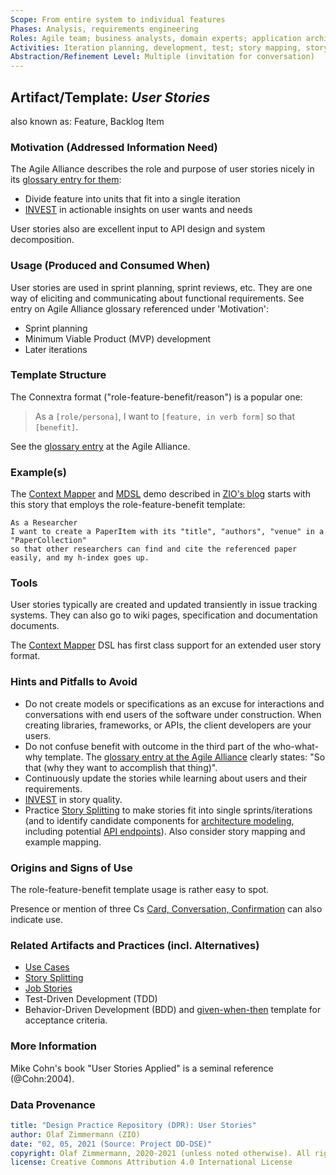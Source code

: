 ```yaml
---
Scope: From entire system to individual features
Phases: Analysis, requirements engineering
Roles: Agile team; business analysts, domain experts; application architects
Activities: Iteration planning, development, test; story mapping, story splitting 
Abstraction/Refinement Level: Multiple (invitation for conversation)
---
```



Artifact/Template: *User Stories*
---------------------------------
also known as: Feature, Backlog Item

<!--
> *Synopsis: TODO*
-->

### Motivation (Addressed Information Need) 
The Agile Alliance describes the role and purpose of user stories nicely in its [glossary entry for them](https://www.agilealliance.org/glossary/user-stories/): 

* Divide feature into units that fit into a single iteration
* [INVEST](https://www.agilealliance.org/glossary/invest) in actionable insights on user wants and needs

User stories also are excellent input to API design and system decomposition. 


### Usage (Produced and Consumed When)
User stories are used in sprint planning, sprint reviews, etc. They are one way of eliciting and communicating about functional requirements. See entry on Agile Alliance glossary referenced under 'Motivation':

* Sprint planning
* Minimum Viable Product (MVP) development
* Later iterations


### Template Structure
The Connextra format ("role-feature-benefit/reason") is a popular one: 

> As a `[role/persona]`, I want to `[feature, in verb form]` so that `[benefit]`.

See the [glossary entry](https://www.agilealliance.org/glossary/user-story-template/) at the Agile Alliance.


### Example(s)
The [Context Mapper](https://contextmapper.org/) and [MDSL](https://microservice-api-patterns.github.io/MDSL-Specification/) demo described in [ZIO's blog](https://ozimmer.ch/practices/2020/06/10/ICWEKeynoteAndDemo.html) starts with this story that employs the role-feature-benefit template:

~~~
As a Researcher 
I want to create a PaperItem with its "title", "authors", "venue" in a "PaperCollection"
so that other researchers can find and cite the referenced paper easily, and my h-index goes up.
~~~


### Tools
User stories typically are created and updated transiently in issue tracking systems. They can also go to wiki pages, specification and documentation documents. 

The [Context Mapper](https://contextmapper.org/) DSL has first class support for an extended user story format. 


### Hints and Pitfalls to Avoid

* Do not create models or specifications as an excuse for interactions and conversations with end users of the software under construction. When creating libraries, frameworks, or APIs, the client developers are your users. 
* Do not confuse benefit with outcome in the third part of the who-what-why template. The [glossary entry at the Agile Alliance](https://www.agilealliance.org/glossary/user-story-template/) clearly states: "So that (why they want to accomplish that thing)".
* Continuously update the stories while learning about users and their requirements.
* [INVEST](https://www.agilealliance.org/glossary/invest) in story quality.
* Practice [Story Splitting](../activities/DPR-StorySplitting.md) to make stories fit into single sprints/iterations (and to identify candidate components for [architecture modeling](../activities/DPR-ArchitectureModeling.md), including potential [API endpoints](SDPR-CandidateEndpointList.md)). Also consider story mapping and example mapping.


### Origins and Signs of Use
The role-feature-benefit template usage is rather easy to spot. 

Presence or mention of three Cs [Card, Conversation, Confirmation](https://www.agilealliance.org/glossary/three-cs) can also indicate use.


### Related Artifacts and Practices (incl. Alternatives)

* [Use Cases](DPR-UseCase.md)
* [Story Splitting](../activities/DPR-StorySplitting.md)
* [Job Stories](https://jtbd.info/replacing-the-user-story-with-the-job-story-af7cdee10c27)
* Test-Driven Development (TDD) 
* Behavior-Driven Development (BDD) and [given-when-then](https://www.agilealliance.org/glossary/gwt) template for acceptance criteria.


### More Information
Mike Cohn's book "User Stories Applied" is a seminal reference (@Cohn:2004). <!-- TODO CE: Mike Cohn or M. Cohn? Consistency... -->


### Data Provenance 

```yaml
title: "Design Practice Repository (DPR): User Stories"
author: Olaf Zimmermann (ZIO)
date: "02, 05, 2021 (Source: Project DD-DSE)"
copyright: Olaf Zimmermann, 2020-2021 (unless noted otherwise). All rights reserved.
license: Creative Commons Attribution 4.0 International License
```
